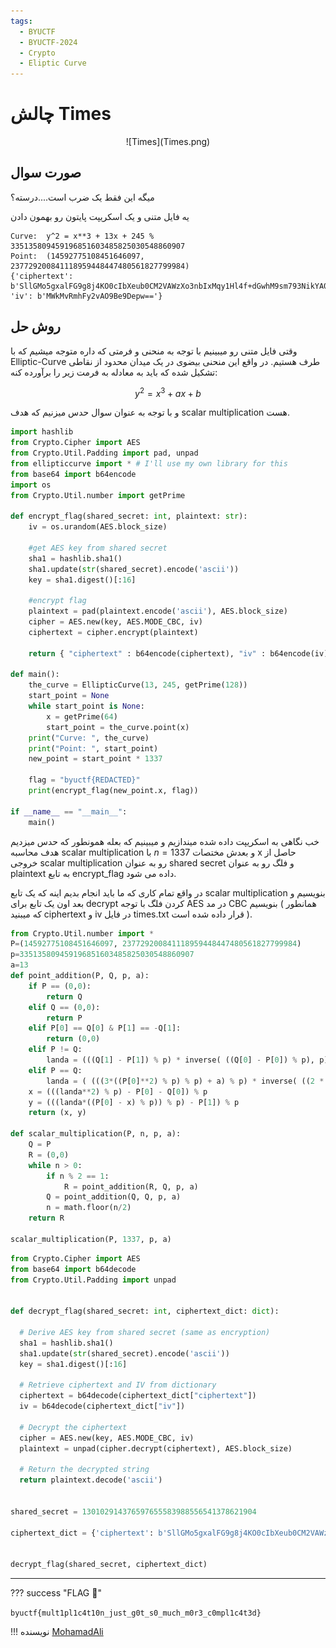 ```yaml
---
tags:
  - BYUCTF
  - BYUCTF-2024
  - Crypto  
  - Eliptic Curve
---
```



# چالش Times

<center> 
![Times](Times.png)
</center>

## صورت سوال
میگه این فقط یک ضرب است....درسته؟


یه فایل متنی و یک اسکریپت پایتون رو بهمون دادن

```linenums="1" title="chall.txt"
Curve:  y^2 = x**3 + 13x + 245 % 335135809459196851603485825030548860907
Point:  (14592775108451646097, 237729200841118959448447480561827799984)
{'ciphertext': b'SllGMo5gxalFG9g8j4KO0cIbXeub0CM2VAWzXo3nbIxMqy1Hl4f+dGwhM9sm793NikYA0EjxvFyRMcU2tKj54Q==', 'iv': b'MWkMvRmhFy2vAO9Be9Depw=='}
```

## روش حل

وقتی فایل متنی رو میبینیم با توجه به منحنی و فرمتی که داره متوجه میشیم که با Elliptic-Curve طرف هستیم. در واقع این منحنی بیضوی در یک میدان محدود از نقاطی تشکیل شده که باید به معادله به فرمت زیر را برآورده کنه:

$$y^2 =x^3 + ax + b$$

و با توجه به عنوان سوال حدس میزنیم که هدف scalar  multiplication هست.

```py linenums="1" title="chall.py"
import hashlib
from Crypto.Cipher import AES 
from Crypto.Util.Padding import pad, unpad
from ellipticcurve import * # I'll use my own library for this
from base64 import b64encode
import os
from Crypto.Util.number import getPrime

def encrypt_flag(shared_secret: int, plaintext: str):
    iv = os.urandom(AES.block_size)

    #get AES key from shared secret
    sha1 = hashlib.sha1()
    sha1.update(str(shared_secret).encode('ascii'))
    key = sha1.digest()[:16]

    #encrypt flag
    plaintext = pad(plaintext.encode('ascii'), AES.block_size)
    cipher = AES.new(key, AES.MODE_CBC, iv)
    ciphertext = cipher.encrypt(plaintext)

    return { "ciphertext" : b64encode(ciphertext), "iv" : b64encode(iv) }
    
def main():
    the_curve = EllipticCurve(13, 245, getPrime(128))
    start_point = None
    while start_point is None:
        x = getPrime(64)
        start_point = the_curve.point(x)
    print("Curve: ", the_curve)
    print("Point: ", start_point)
    new_point = start_point * 1337

    flag = "byuctf{REDACTED}"
    print(encrypt_flag(new_point.x, flag))

if __name__ == "__main__":
    main()
```

خب نگاهی به اسکریپت داده شده میندازیم و میبینیم که بعله همونطور که حدس میزدیم هدف محاسبه scalar multiplication با $n=1337$ و بعدش مختصات x حاصل از خروجی scalar multiplication رو به عنوان shared secret و فلگ رو به عنوان plaintext به تابع encrypt_flag داده می شود.


در واقع تمام کاری که ما باید انجام بدیم اینه که یک تابع scalar multiplication بنویسیم و بعد اون یک تابع برای decrypt کردن فلگ با توجه AES در مد CBC بنویسیم ( همانطور که میبنید ciphertext و iv در فایل times.txt قرار داده شده است ).


```py linenums="1" title="scalar_multiplication.py"
from Crypto.Util.number import *
P=(14592775108451646097, 237729200841118959448447480561827799984)
p=335135809459196851603485825030548860907
a=13
def point_addition(P, Q, p, a):
    if P == (0,0):
        return Q
    elif Q == (0,0):
        return P
    elif P[0] == Q[0] & P[1] == -Q[1]:
        return (0,0)
    elif P != Q:
        landa = (((Q[1] - P[1]) % p) * inverse( ((Q[0] - P[0]) % p), p)) % p
    elif P == Q:
        landa = ( (((3*((P[0]**2) % p) % p) + a) % p) * inverse( ((2 * P[1]) % p), p)) % p
    x = (((landa**2) % p) - P[0] - Q[0]) % p
    y = (((landa*((P[0] - x) % p)) % p) - P[1]) % p
    return (x, y)

def scalar_multiplication(P, n, p, a):
    Q = P
    R = (0,0)
    while n > 0:
        if n % 2 == 1:
            R = point_addition(R, Q, p, a)
        Q = point_addition(Q, Q, p, a)
        n = math.floor(n/2)
    return R

scalar_multiplication(P, 1337, p, a)
```

```py linenums="1" title="decrypt_flag.py"
from Crypto.Cipher import AES
from base64 import b64decode
from Crypto.Util.Padding import unpad


def decrypt_flag(shared_secret: int, ciphertext_dict: dict):

  # Derive AES key from shared secret (same as encryption)
  sha1 = hashlib.sha1()
  sha1.update(str(shared_secret).encode('ascii'))
  key = sha1.digest()[:16]

  # Retrieve ciphertext and IV from dictionary
  ciphertext = b64decode(ciphertext_dict["ciphertext"])
  iv = b64decode(ciphertext_dict["iv"])

  # Decrypt the ciphertext
  cipher = AES.new(key, AES.MODE_CBC, iv)
  plaintext = unpad(cipher.decrypt(ciphertext), AES.block_size)

  # Return the decrypted string
  return plaintext.decode('ascii')


shared_secret = 130102914376597655583988556541378621904

ciphertext_dict = {'ciphertext': b'SllGMo5gxalFG9g8j4KO0cIbXeub0CM2VAWzXo3nbIxMqy1Hl4f+dGwhM9sm793NikYA0EjxvFyRMcU2tKj54Q==', 'iv': b'MWkMvRmhFy2vAO9Be9Depw=='}


decrypt_flag(shared_secret, ciphertext_dict)
```



---
??? success "FLAG :triangular_flag_on_post:"
    <div dir="ltr">`byuctf{mult1pl1c4t10n_just_g0t_s0_much_m0r3_c0mpl1c4t3d}`</div>


!!! نویسنده
    [MohamadAli](https://github.com/w0h4w4d4li)

